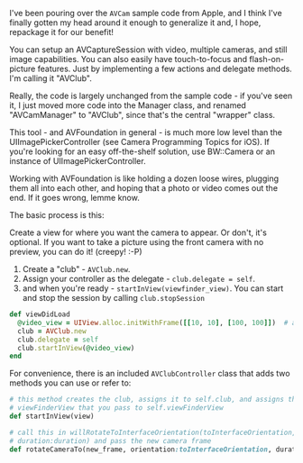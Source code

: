 I've been pouring over the `AVCam` sample code from Apple, and I think I've
finally gotten my head around it enough to generalize it and, I hope, repackage
it for our benefit!

You can setup an AVCaptureSession with video, multiple cameras, and still image
capabilities.  You can also easily have touch-to-focus and flash-on-picture
features.  Just by implementing a few actions and delegate methods.  I'm calling
it "AVClub".

Really, the code is largely unchanged from the sample code - if you've seen it,
I just moved more code into the Manager class, and renamed "AVCamManager" to
"AVClub", since that's the central "wrapper" class.

This tool - and AVFoundation in general - is much more low level than the
UIImagePickerController (see Camera Programming Topics for iOS).  If you're
looking for an easy off-the-shelf solution, use BW::Camera or an instance of
UIImagePickerController.

Working with AVFoundation is like holding a dozen loose wires, plugging them all
into each other, and hoping that a photo or video comes out the end.  If it goes
wrong, lemme know.


The basic process is this:

Create a view for where you want the camera to appear.  Or don't, it's optional.
 If you want to take a picture using the front camera with no preview, you can
 do it!  (creepy! :-P)

1. Create a "club" - `AVClub.new`.
2. Assign your controller as the delegate - `club.delegate = self`.
3. and when you're ready - `startInView(viewfinder_view)`.  You can start and
   stop the session by calling `club.stopSession`

```ruby
def viewDidLoad
  @video_view = UIView.alloc.initWithFrame([[10, 10], [100, 100]])  # an AVCaptureVideoPreviewLayer will be added to this view
  club = AVClub.new
  club.delegate = self
  club.startInView(@video_view)
end
```


For convenience, there is an included `AVClubController` class that adds two
methods you can use or refer to:

```ruby
# this method creates the club, assigns it to self.club, and assigns the
# viewFinderView that you pass to self.viewFinderView
def startInView(view)

# call this in willRotateToInterfaceOrientation(toInterfaceOrientation,
# duration:duration) and pass the new camera frame
def rotateCameraTo(new_frame, orientation:toInterfaceOrientation, duration:duration)
```
